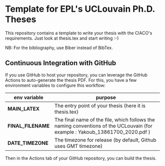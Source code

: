 # Template for EPL's UCLouvain Ph.D. Theses

This repository contains a template to write your thesis with the CIACO's requirements.
Just look at thesis.tex and start writing :-)

NB: For the bibliography, use Biber instead of BibTex.

## Continuous Integration with GitHub

If you use GitHub to host your repository, you can leverage the GitHub Actions to auto-generate the thesis PDF.
For this, you have a few environment variables to configure this workflow:

| env variable  | purpose   |
|---|---|
| **MAIN_LATEX**  | The entry point of your thesis (here it is thesis.tex)  |
| **FINAL_FILENAME**   | The final name of the file, which follows the naming conventions of the UCLouvain (for example :  Yakoub_13861700_2020.pdf )   |
| **DATE_TIMEZONE**  | The timezone for release (by default, Github uses GMT timezone)  |

Then in the Actions tab of your GitHub repository, you can build the thesis.